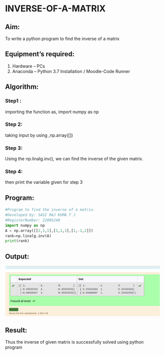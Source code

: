 # INVERSE-OF-A-MATRIX
## Aim:
To write a python program to find the inverse of a matrix
## Equipment’s required:
1. 	Hardware – PCs
2. 	Anaconda – Python 3.7 Installation / Moodle-Code Runner
## Algorithm:
### Step1 :
importing the function as, import numpy as np

### Step 2:
taking input by using ,np.array([])

### Step 3: 
Using the np.linalg.inv(), we can find the inverse of the given matrix.

### Step 4: 
then print the variable given for step 3

## Program:
``` python
#Program to find the inverse of a matrix.
#Developed by: SASI RAJ KUMA T J
#RegisterNumber: 22005240
import numpy as np
A = np.array([[2,1,1],[1,1,1],[1,-1,2]])
rank=np.linalg.inv(A)
print(rank)
```
## Output:
![OUTPUT](output.png)
## Result:
Thus the inverse of given matrix is successfully solved using python program

